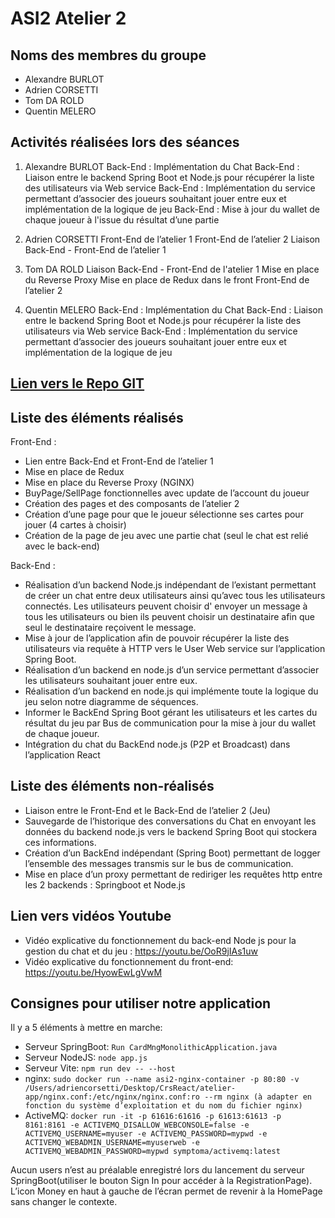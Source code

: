 # ASI2 Atelier 2

## Noms des membres du groupe

- Alexandre BURLOT
- Adrien CORSETTI
- Tom DA ROLD
- Quentin MELERO

## Activités réalisées lors des séances

1. Alexandre BURLOT
Back-End : Implémentation du Chat
Back-End : Liaison entre le backend Spring Boot et Node.js pour récupérer la liste des utilisateurs via Web service 
Back-End : Implémentation du service permettant d’associer des joueurs souhaitant jouer entre eux et implémentation de la logique de jeu
Back-End : Mise à jour du wallet de chaque joueur à l'issue du résultat d’une partie

2. Adrien CORSETTI
Front-End de l’atelier 1
Front-End de l’atelier 2
Liaison Back-End - Front-End de l’atelier 1 

3. Tom DA ROLD
Liaison Back-End - Front-End de l'atelier 1
Mise en place du Reverse Proxy
Mise en place de Redux dans le front
Front-End de l’atelier 2

4. Quentin MELERO
Back-End : Implémentation du Chat
Back-End : Liaison entre le backend Spring Boot et Node.js pour récupérer la liste des utilisateurs via Web service 
Back-End : Implémentation du service permettant d’associer des joueurs souhaitant jouer entre eux et  implémentation de la logique de jeu

## [Lien vers le Repo GIT](https://github.com/bubuoreo/CoursReact.git)

## Liste des éléments réalisés

Front-End :  
- Lien entre Back-End et Front-End de l’atelier 1  
- Mise en place de Redux  
- Mise en place du Reverse Proxy (NGINX)  
- BuyPage/SellPage fonctionnelles avec update de l’account du joueur  
- Création des pages et des composants de l’atelier 2  
- Création d’une page pour que le joueur sélectionne ses cartes pour jouer (4 cartes à choisir)  
- Création de la page de jeu avec une partie chat (seul le chat est relié avec le back-end)



Back-End :  
- Réalisation d’un backend Node.js indépendant de l’existant permettant de créer un chat entre deux utilisateurs ainsi qu’avec tous les utilisateurs connectés. Les utilisateurs peuvent choisir d' envoyer un message à tous les utilisateurs ou bien ils peuvent choisir un destinataire afin que seul le destinataire reçoivent le message.  
- Mise à jour de l’application afin de pouvoir récupérer la liste des utilisateurs via requête à HTTP vers le User Web service sur l’application Spring Boot.  
- Réalisation d’un backend en node.js d’un service permettant d’associer les utilisateurs souhaitant jouer entre eux.  
- Réalisation d’un backend en node.js qui implémente toute la logique du jeu selon notre diagramme de séquences.  
- Informer le BackEnd Spring Boot gérant les utilisateurs et les cartes du résultat du jeu par Bus de communication pour la mise à jour du wallet de chaque joueur.  
- Intégration du chat du BackEnd node.js (P2P et Broadcast) dans l’application React

## Liste des éléments non-réalisés
- Liaison entre le Front-End et le Back-End de l’atelier 2 (Jeu)
- Sauvegarde de l’historique des conversations du Chat en envoyant les données du backend node.js vers le backend Spring Boot qui stockera ces informations.
- Création d’un BackEnd indépendant (Spring Boot) permettant de logger l’ensemble des messages transmis sur le bus de communication.
- Mise en place d’un proxy permettant de rediriger les requêtes http entre les 2 backends : Springboot et Node.js

## Lien vers vidéos Youtube
- Vidéo explicative du fonctionnement du back-end Node js pour la gestion du chat et du jeu : https://youtu.be/OoR9jIAs1uw
- Vidéo explicative du fonctionnement du front-end: https://youtu.be/HyowEwLgVwM

## Consignes pour utiliser notre application
Il y a 5 éléments à mettre en marche:  
- Serveur SpringBoot: `Run CardMngMonolithicApplication.java`
- Serveur NodeJS: `node app.js`
- Serveur Vite: `npm run dev -- --host`
- nginx: `sudo docker run --name asi2-nginx-container -p 80:80 -v /Users/adriencorsetti/Desktop/CrsReact/atelier-app/nginx.conf:/etc/nginx/nginx.conf:ro --rm nginx (à adapter en fonction du système d’exploitation et du nom du fichier nginx)`
- ActiveMQ: `docker run -it -p 61616:61616 -p 61613:61613 -p 8161:8161 -e ACTIVEMQ_DISALLOW_WEBCONSOLE=false -e ACTIVEMQ_USERNAME=myuser -e ACTIVEMQ_PASSWORD=mypwd -e ACTIVEMQ_WEBADMIN_USERNAME=myuserweb -e ACTIVEMQ_WEBADMIN_PASSWORD=mypwd symptoma/activemq:latest`

Aucun users n’est au préalable enregistré lors du lancement du serveur SpringBoot(utiliser le bouton Sign In pour accéder à la RegistrationPage).
L’icon Money en haut à gauche de l’écran permet de revenir à la HomePage sans changer le contexte.
